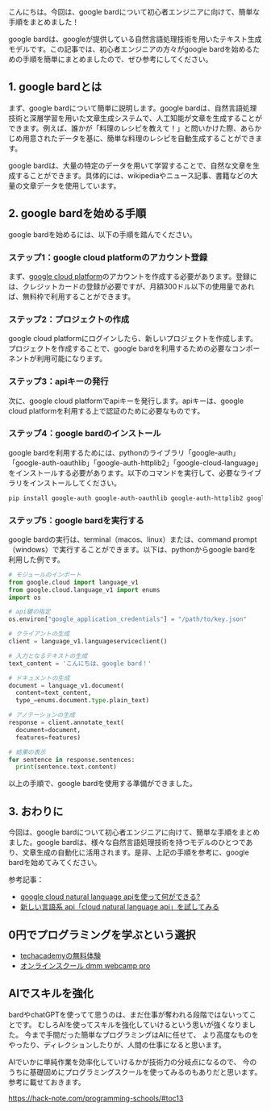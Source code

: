 <!--
title:   【手順】google bardを始める手順を簡単にまとめました！
tags:    Bard,Google,手順,簡単
id:      9df7243a77672fea1bcf
private: false
-->


こんにちは。今回は、google bardについて初心者エンジニアに向けて、簡単な手順をまとめました！

google bardは、googleが提供している自然言語処理技術を用いたテキスト生成モデルです。この記事では、初心者エンジニアの方々がgoogle bardを始めるための手順を簡単にまとめましたので、ぜひ参考にしてください。

## 1. google bardとは

まず、google bardについて簡単に説明します。google bardは、自然言語処理技術と深層学習を用いた文章生成システムで、人工知能が文章を生成することができます。例えば、誰かが「料理のレシピを教えて！」と問いかけた際、あらかじめ用意されたデータを基に、簡単な料理のレシピを自動生成することができます。

google bardは、大量の特定のデータを用いて学習することで、自然な文章を生成することができます。具体的には、wikipediaやニュース記事、書籍などの大量の文章データを使用しています。

## 2. google bardを始める手順

google bardを始めるには、以下の手順を踏んでください。

### ステップ1：google cloud platformのアカウント登録
まず、[google cloud platform](https://cloud.google.com/)のアカウントを作成する必要があります。登録には、クレジットカードの登録が必要ですが、月額300ドル以下の使用量であれば、無料枠で利用することができます。

### ステップ2：プロジェクトの作成
google cloud platformにログインしたら、新しいプロジェクトを作成します。プロジェクトを作成することで、google bardを利用するための必要なコンポーネントが利用可能になります。

### ステップ3：apiキーの発行
次に、google cloud platformでapiキーを発行します。apiキーは、google cloud platformを利用する上で認証のために必要なものです。

### ステップ4：google bardのインストール
google bardを利用するためには、pythonのライブラリ「google-auth」「google-auth-oauthlib」「google-auth-httplib2」「google-cloud-language」をインストールする必要があります。以下のコマンドを実行して、必要なライブラリをインストールしてください。

```bash
pip install google-auth google-auth-oauthlib google-auth-httplib2 google-cloud-language
```

### ステップ5：google bardを実行する
google bardの実行は、terminal（macos、linux）または、command prompt（windows）で実行することができます。以下は、pythonからgoogle bardを利用した例です。

```python
# モジュールのインポート
from google.cloud import language_v1
from google.cloud.language_v1 import enums
import os

# api鍵の指定
os.environ["google_application_credentials"] = "/path/to/key.json"

# クライアントの生成
client = language_v1.languageserviceclient()

# 入力となるテキストの生成
text_content = 'こんにちは、google bard！'

# ドキュメントの生成
document = language_v1.document(
  content=text_content,
  type_=enums.document.type.plain_text)

# アノテーションの生成
response = client.annotate_text(
  document=document,
  features=features)

# 結果の表示
for sentence in response.sentences:
  print(sentence.text.content)
```

以上の手順で、google bardを使用する準備ができました。

## 3. おわりに

今回は、google bardについて初心者エンジニアに向けて、簡単な手順をまとめました。google bardは、様々な自然言語処理技術を持つモデルのひとつであり、文章生成の自動化に活用されます。是非、上記の手順を参考に、google bardを始めてみてください。

参考記事：

- [google cloud natural language apiを使って何ができる?](https://qiita.com/morimoris/items/bfe10d54e4c5d4f23b74)
- [新しい言語系 api「cloud natural language api」を試してみる](https://cloud.google.com/blog/ja/products/gcp/new-language-apis-help-decipher-insight-from-text-sdk-now-available-in-python-ruby/)

## 0円でプログラミングを学ぶという選択
- [techacademyの無料体験](//af.moshimo.com/af/c/click?a_id=2612475&amp;p_id=1555&amp;pc_id=2816&amp;pl_id=22706&amp;url=https%3a%2f%2ftechacademy.jp%2fhtmlcss-trial%3futm_source%3dmoshimo%26utm_medium%3daffiliate%26utm_campaign%3dtextad)
- [オンラインスクール dmm webcamp pro](//af.moshimo.com/af/c/click?a_id=2612482&amp;p_id=1363&amp;pc_id=2297&amp;pl_id=39999&amp;guid=on)


## AIでスキルを強化
bardやchatGPTを使ってて思うのは、まだ仕事が奪われる段階ではないってことです。
むしろAIを使ってスキルを強化していけるという思いが強くなりました。
今まで手間だった簡単なプログラミングはAIに任せて、
より高度なものをやったり、ディレクションしたりが、人間の仕事になると思います。

AIでいかに単純作業を効率化していけるかが技術力の分岐点になるので、
今のうちに基礎固めにプログラミングスクールを使ってみるのもありだと思います。
参考に載せておきます。

https://hack-note.com/programming-schools/#toc13

